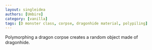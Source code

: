 ```yaml
---
layout: singleidea
authors: [Umbire]
category: [vanilla]
tags: [D monster class, corpse, dragonhide material, polypiling]
---
```

Polymorphing a dragon corpse creates a random object made of dragonhide.
